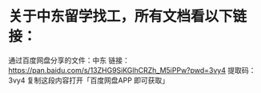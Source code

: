 # 关于中东留学找工，所有文档看以下链接：

通过百度网盘分享的文件：中东
链接：https://pan.baidu.com/s/13ZHG9SiKGlhCRZh_M5iPPw?pwd=3vy4
提取码：3vy4
复制这段内容打开「百度网盘APP 即可获取」
